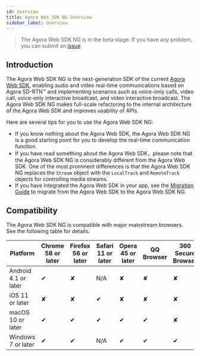 ```yaml
---
id: overview
title: Agora Web SDK NG Overview
sidebar_label: Overview
---
```

> The Agora Web SDK NG is in the beta stage. If you have any problem, you can submit an [issue](https://github.com/AgoraIO-Community/AgoraWebSDK-NG).

## Introduction

The Agora Web SDK NG is the next-generation SDK of the current [Agora Web SDK](https://docs.agora.io/cn/Video/start_call_web?platform=Web), enabling audio and video real-time communications based on Agora SD-RTN™ and implementing scenarios such as voice-only calls, video call, voice-only interactive broadcast, and video interactive broadcast. The Agora Web SDK NG makes full-scale refactoring to the internal architecture of the Agora Web SDK and improves usability of APIs.

Here are several tips for you to use the Agora Web SDK NG:
- If you know nothing about the Agora Web SDK, the Agora Web SDK NG is a good starting point for you to develop the real-time communication function.
- If you have read something about the Agora Web SDK，please note that the Agora Web SDK NG is considerably different from the Agora Web SDK. One of the most prominent differences is that the Agora Web SDK NG replaces the `Stream` object with the `LocalTrack` and `RemoteTrack` objects for controlling media streams.
- If you have integrated the Agora Web SDK in your app, see the [Migration Guide](./migration_guide) to migrate from the Agora Web SDK to the Agora Web SDK NG.

## Compatibility

The Agora Web SDK NG is compatible with major mainstream browsers. See the following table for details.

|Platform|Chrome 58 or later|Firefox 56 or later|Safari 11 or later|Opera 45 or later|QQ Browser|360 Secure Browser|WeChat Built-in Browser|
|---|---|---|---|---|---|---|---|
|Android 4.1 or later|	✔|	✘|	N/A|	✘|	✘|	✘|	✘|
|iOS 11 or later|	✘|	✘|	✔|	✘|	✘|	✘|	✘|
|macOS 10 or later|	✔|	✔|	✔|	✔|	✔|	✘|	✘|
|Windows 7 or later|	✔|	✔|	N/A|	✔|	✔|	✔|	✘|